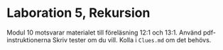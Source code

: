 # Laboration 5, Rekursion

Modul 10 motsvarar materialet till föreläsning 12:1 och 13:1.
Använd pdf-instruktionerna
Skriv tester om du vill.
Kolla i `Clues.md` om det behövs. 

